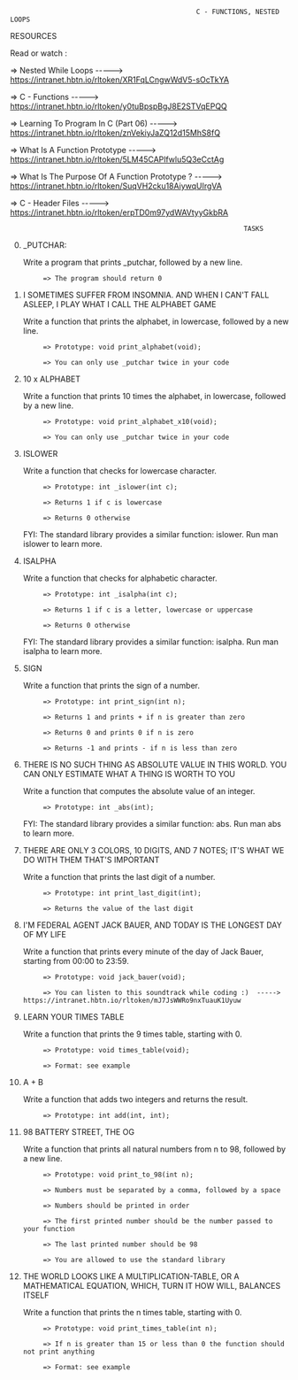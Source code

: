                                                   C - FUNCTIONS, NESTED LOOPS

RESOURCES

Read or watch :

=> Nested While Loops  ----->  https://intranet.hbtn.io/rltoken/XR1FqLCngwWdV5-sOcTkYA

=> C - Functions  ----->  https://intranet.hbtn.io/rltoken/y0tuBpspBgJ8E2STVqEPQQ

=> Learning To Program In C (Part 06)  ----->  https://intranet.hbtn.io/rltoken/znVekiyJaZQ12d15MhS8fQ

=> What Is A Function Prototype  ----->  https://intranet.hbtn.io/rltoken/5LM45CAPlfwlu5Q3eCctAg

=> What Is The Purpose Of A Function Prototype ?  ----->  https://intranet.hbtn.io/rltoken/SuqVH2cku18AiywqUIrgVA

=> C - Header Files  ----->  https://intranet.hbtn.io/rltoken/erpTD0m97ydWAVtyyGkbRA



                                                               TASKS


0. _PUTCHAR:

   Write a program that prints _putchar, followed by a new line.

            => The program should return 0


1. I SOMETIMES SUFFER FROM INSOMNIA. AND WHEN I CAN'T FALL ASLEEP, I PLAY WHAT I CALL THE ALPHABET GAME

   Write a function that prints the alphabet, in lowercase, followed by a new line.
 
            => Prototype: void print_alphabet(void);

            => You can only use _putchar twice in your code


2. 10 x ALPHABET

   Write a function that prints 10 times the alphabet, in lowercase, followed by a new line.

            => Prototype: void print_alphabet_x10(void); 

            => You can only use _putchar twice in your code


3. ISLOWER

   Write a function that checks for lowercase character.

            => Prototype: int _islower(int c);

            => Returns 1 if c is lowercase

            => Returns 0 otherwise

   FYI: The standard library provides a similar function: islower. Run man islower to learn more.


4. ISALPHA

   Write a function that checks for alphabetic character.

            => Prototype: int _isalpha(int c);

            => Returns 1 if c is a letter, lowercase or uppercase

            => Returns 0 otherwise

   FYI: The standard library provides a similar function: isalpha. Run man isalpha to learn more.


5. SIGN

   Write a function that prints the sign of a number.

            => Prototype: int print_sign(int n);

            => Returns 1 and prints + if n is greater than zero

            => Returns 0 and prints 0 if n is zero

            => Returns -1 and prints - if n is less than zero


6. THERE IS NO SUCH THING AS ABSOLUTE VALUE IN THIS WORLD. YOU CAN ONLY ESTIMATE WHAT A THING IS WORTH TO YOU

   Write a function that computes the absolute value of an integer.

            => Prototype: int _abs(int);

   FYI: The standard library provides a similar function: abs. Run man abs to learn more.


7. THERE ARE ONLY 3 COLORS, 10 DIGITS, AND 7 NOTES; IT'S WHAT WE DO WITH THEM THAT'S IMPORTANT

   Write a function that prints the last digit of a number.

            => Prototype: int print_last_digit(int);

            => Returns the value of the last digit


8. I'M FEDERAL AGENT JACK BAUER, AND TODAY IS THE LONGEST DAY OF MY LIFE

   Write a function that prints every minute of the day of Jack Bauer, starting from 00:00 to 23:59.

            => Prototype: void jack_bauer(void);

            => You can listen to this soundtrack while coding :)  ----->  https://intranet.hbtn.io/rltoken/mJ7JsWWRo9nxTuauK1Uyuw


9. LEARN YOUR TIMES TABLE

   Write a function that prints the 9 times table, starting with 0.

            => Prototype: void times_table(void);

            => Format: see example


10. A + B

    Write a function that adds two integers and returns the result.

             => Prototype: int add(int, int);


11. 98 BATTERY STREET, THE OG

    Write a function that prints all natural numbers from n to 98, followed by a new line.

             => Prototype: void print_to_98(int n);

             => Numbers must be separated by a comma, followed by a space

             => Numbers should be printed in order

             => The first printed number should be the number passed to your function

             => The last printed number should be 98

             => You are allowed to use the standard library


12. THE WORLD LOOKS LIKE A MULTIPLICATION-TABLE, OR A MATHEMATICAL EQUATION, WHICH, TURN IT HOW WILL, BALANCES ITSELF

    Write a function that prints the n times table, starting with 0.

             => Prototype: void print_times_table(int n);

             => If n is greater than 15 or less than 0 the function should not print anything

             => Format: see example

